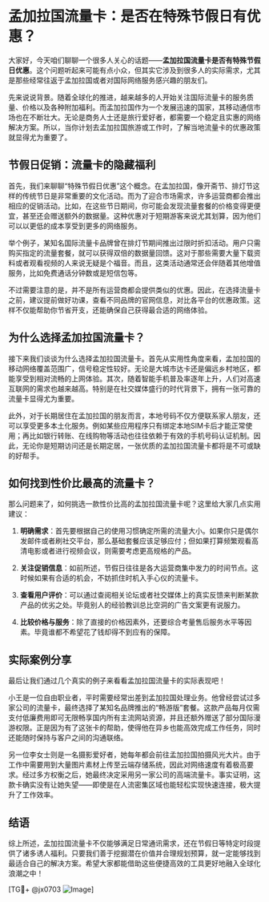 # 孟加拉国流量卡：是否在特殊节假日有优惠？

大家好，今天咱们聊聊一个很多人关心的话题——**孟加拉国流量卡是否有特殊节假日优惠**。这个问题听起来可能有点小众，但其实它涉及到很多人的实际需求，尤其是那些经常往返于孟加拉国或者对国际网络服务感兴趣的朋友们。

先来说说背景。随着全球化的推进，越来越多的人开始关注国际流量卡的服务质量、价格以及各种附加福利。而孟加拉国作为一个发展迅速的国家，其移动通信市场也在不断壮大。无论是商务人士还是旅行爱好者，都需要一个稳定且实惠的网络解决方案。所以，当你计划去孟加拉国旅游或工作时，了解当地流量卡的优惠政策就显得尤为重要了。

## 节假日促销：流量卡的隐藏福利

首先，我们来聊聊“特殊节假日优惠”这个概念。在孟加拉国，像开斋节、排灯节这样的传统节日是非常重要的文化活动。而为了迎合市场需求，许多运营商都会推出相应的促销活动。比如，在这些节日期间，你可能会发现流量套餐的价格变得更便宜，甚至还会赠送额外的数据量。这种优惠对于短期游客来说尤其划算，因为他们可以以更低的成本享受到更多的网络服务。

举个例子，某知名国际流量卡品牌曾在排灯节期间推出过限时折扣活动。用户只需购买指定的流量套餐，就可以获得双倍的数据量回馈。这对于那些需要大量下载资料或者观看视频的人来说无疑是个福音。而且，这类活动通常还会伴随着其他增值服务，比如免费通话分钟数或是短信包等。

不过需要注意的是，并不是所有运营商都会提供类似的优惠。因此，在选择流量卡之前，建议提前做好功课，查看不同品牌的官网信息，对比各平台的优惠政策。这样不仅能帮助你节省开支，还能确保自己获得最合适的网络体验。

## 为什么选择孟加拉国流量卡？

接下来我们谈谈为什么选择孟加拉国流量卡。首先从实用性角度来看，孟加拉国的移动网络覆盖范围广，信号稳定性较好。无论是大城市达卡还是偏远乡村地区，都能享受到相对流畅的上网体验。其次，随着智能手机普及率逐年上升，人们对高速互联网的需求也越来越高。特别是在社交媒体盛行的时代背景下，拥有一张可靠的流量卡显得尤为重要。

此外，对于长期居住在孟加拉国的朋友而言，本地号码不仅方便联系家人朋友，还可以享受更多本土化服务。例如某些应用程序只有绑定本地SIM卡后才能正常使用；再比如银行转账、在线购物等活动也往往依赖于有效的手机号码认证机制。因此，无论你是短期访问还是长期定居，一张优质的孟加拉国流量卡都将是不可或缺的好帮手。

## 如何找到性价比最高的流量卡？

那么问题来了，如何挑选一款性价比高的孟加拉国流量卡呢？这里给大家几点实用建议：

1. **明确需求**：首先要根据自己的使用习惯确定所需的流量大小。如果你只是偶尔发邮件或者刷社交平台，那么基础套餐应该足够应付；但如果打算频繁观看高清电影或者进行视频会议，则需要考虑更高规格的产品。

2. **关注促销信息**：如前所述，节假日往往是各大运营商集中发力的时间节点。这时候如果有合适的机会，不妨抓住时机入手心仪的流量卡。

3. **查看用户评价**：可以通过查阅相关论坛或者社交媒体上的真实反馈来判断某款产品的优劣之处。毕竟别人的经验教训总比空洞的广告文案更有说服力。

4. **比较价格与服务**：除了直接的价格因素外，还要综合考量售后服务水平等因素。毕竟谁都不希望花了钱却得不到应有的保障。

## 实际案例分享

最后让我们通过几个真实的例子来看看孟加拉国流量卡的实际表现吧！

小王是一位自由职业者，平时需要经常出差到孟加拉国处理业务。他曾经尝试过多家公司的流量卡，最终选择了某知名品牌推出的“畅游版”套餐。这款产品每月仅需支付低廉费用即可无限畅享国内所有主流网站资源，并且还额外赠送了部分国际漫游权限。正是因为有了这张卡的帮助，使得他在异乡也能高效完成工作任务，同时还能随时保持与客户之间的沟通联络。

另一位李女士则是一名摄影爱好者，她每年都会前往孟加拉国拍摄风光大片。由于工作中需要用到大量图片素材上传至云端存储系统，因此对网络速度有着极高要求。经过多方权衡之后，她最终决定采用另一家公司的高端流量卡。事实证明，这款卡确实没有让她失望——即使是在人流密集区域也能轻松实现快速连接，极大提升了工作效率。

## 结语

综上所述，孟加拉国流量卡不仅能够满足日常通讯需求，还在节假日等特定时段提供了诸多诱人福利。只要我们善于挖掘潜在价值并合理规划预算，就一定能够找到最适合自己的解决方案。希望大家都能借助这些便捷高效的工具更好地融入全球化浪潮之中！

[TG💪+ @jx0703 ![Image](https://github.com/user-attachments/assets/dbca1d08-cadb-493c-b0ec-ad6f7a83f270)]